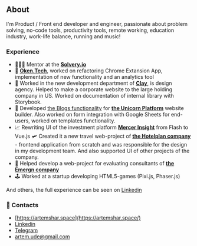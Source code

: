 ## About

I'm Product / Front end developer and engineer, passionate about problem solving, no-code tools, productivity tools, remote working, education industry, work-life balance, running and music!

### Experience

- 🙋🏻‍♂️ Mentor at the **[Solvery.io](https://solvery.io/en)**
- 👀 **[Oken.Tech](https://oken.tech/)**, worked on refactoring Chrome Extansion App, implementation of new functionality and an analytics tool
- 🎨 Worked in the new development department of **[Clay](https://clay.global/)**, is design agency. Helped to make a corporate website to the large holding company in US. Worked on documentation of internal library with Storybook.
- 🦄 Developed [the Blogs functionality](https://www.producthunt.com/posts/blogs-by-unicorn-platform) for **[the Unicorn Platform](https://unicornplatform.com/)** website builder. Also worked on form integration with Google Sheets for end-users, worked on templates functionality.
- 📈 Rewriting UI of the investment platform **[Mercer Insight](https://www.mercerinsight.com)** from Flash to Vue.js
🛩️ Created it a new travel web-project of **[the Hotelplan company](https://www.hotelplan.ch/)** - frontend application from scratch and was responsible for the design in my development team. And also supported UI of other projects of the company. 
- 👔 Helped develop a web-project for evaluating consultants of **[the Emergn company](https://www.emergn.com/)**
- 🕹️ Worked at a startup developing HTML5-games (Pixi.js, Phaser.js)

And others, the full experience can be seen on [Linkedin](https://www.linkedin.com/in/artemshar/)

### 🔗 Contacts
- [https://artemshar.space](https://artemshar.space/)
- [Linkedin](https://www.linkedin.com/in/artemshar/)
- [Telegram](https://t.me/artemshar)
- artem.ude@gmail.com


